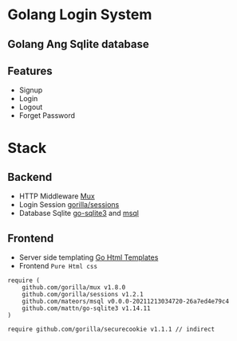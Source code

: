 # Golang Login System

## Golang Ang Sqlite database

## Features

- Signup
- Login
- Logout
- Forget Password

# Stack

## Backend

- HTTP Middleware [Mux](https://github.com/gorilla/mux)
- Login Session [gorilla/sessions](https://github.com/gorilla/sessions)
- Database Sqlite [go-sqlite3](https://github.com/mattn/go-sqlite3) and [msql](https://github.com/mateors/msql)

## Frontend

- Server side templating [Go Html Templates](https://pkg.go.dev/html/template)
- Frontend `Pure Html css`

```
require (
	github.com/gorilla/mux v1.8.0
	github.com/gorilla/sessions v1.2.1
	github.com/mateors/msql v0.0.0-20211213034720-26a7ed4e79c4
	github.com/mattn/go-sqlite3 v1.14.11
)

require github.com/gorilla/securecookie v1.1.1 // indirect
```
